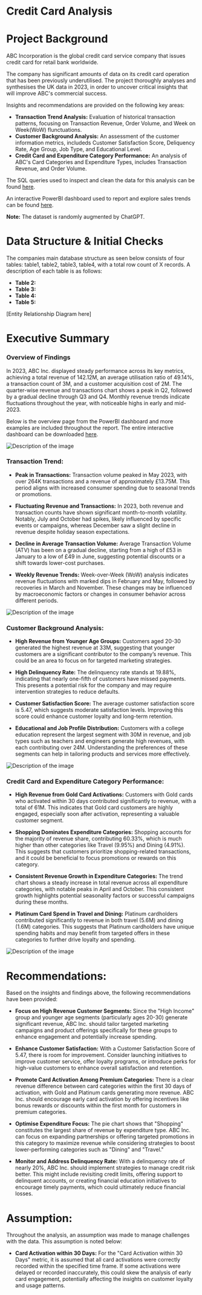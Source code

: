 # Credit Card Analysis

# Project Background
ABC Incorporation is the global credit card service company that issues credit card for retail bank worldwide.

The company has significant amounts of data on its credit card operation that has been previously underutilised. The project thoroughly analyses and synthesises the UK data in 2023, in order to uncover critical insights that will improve ABC's commercial success.

Insights and recommendations are provided on the following key areas:

- **Transaction Trend Analysis:** Evaluation of historical transaction patterns, focusing on Transaction Revenue, Order Volume, and Week on Week(WoW) flunctuations.
- **Customer Background Analysis:** An assessment of the customer information metrics, includeds Customer Satisfaction Score, Deliquency Rate, Age Group, Job Type, and Educational Level.
- **Credit Card and Expenditure Category Performance:** An analysis of ABC's Card Categories and Expenditure Types, includes Transaction Revenue, and Order Volume.

The SQL queries used to inspect and clean the data for this analysis can be found [here](https://github.com/JulJul00/Credit-Card_Client-Analysis/file/main/SQL%20Queries/Cleaning%20Data%20for%20Analysis.sql).
  
An interactive PowerBI dashboard used to report and explore sales trends can be found [here](https://github.com/JulJul00/Credit-Card_Client-Analysis/raw/main/ABC%20Inc..pbix).


**Note:** The dataset is randomly augmented by ChatGPT.


# Data Structure & Initial Checks

The companies main database structure as seen below consists of four tables: table1, table2, table3, table4, with a total row count of X records. A description of each table is as follows:
- **Table 2:**
- **Table 3:**
- **Table 4:**
- **Table 5:**

[Entity Relationship Diagram here]


# Executive Summary

### Overview of Findings

In 2023, ABC Inc. displayed steady performance across its key metrics, achieving a total revenue of 142.12M, an average utilisation ratio of 49.14%, a transaction count of 3M, and a customer acquisition cost of 2M. The quarter-wise revenue and transactions chart shows a peak in Q2, followed by a gradual decline through Q3 and Q4. Monthly revenue trends indicate fluctuations throughout the year, with noticeable highs in early and mid-2023.

Below is the overview page from the PowerBI dashboard and more examples are included throughout the report. 
The entire interactive dashboard can be downloaded [here](https://github.com/JulJul00/Credit-Card_Client-Analysis/raw/main/ABC%20Inc..pbix).

![Description of the image](https://github.com/JulJul00/Credit-Card_Client-Analysis/blob/main/ABC%20Incorporation%20Overview.png)


### Transaction Trend:

* **Peak in Transactions:** Transaction volume peaked in May 2023, with over 264K transactions and a revenue of approximately £13.75M. This period aligns with increased consumer spending due to seasonal trends or promotions.
  
* **Fluctuating Revenue and Transactions:** In 2023, both revenue and transaction counts have shown significant month-to-month volatility. Notably, July and October had spikes, likely influenced by specific events or campaigns, whereas December saw a slight decline in revenue despite holiday season expectations.
  
* **Decline in Average Transaction Volume:** Average Transaction Volume (ATV) has been on a gradual decline, starting from a high of £53 in January to a low of £49 in June, suggesting potential discounts or a shift towards lower-cost purchases.
  
* **Weekly Revenue Trends:** Week-over-Week (WoW) analysis indicates revenue fluctuations with marked dips in February and May, followed by recoveries in March and November. These changes may be influenced by macroeconomic factors or changes in consumer behavior across different periods.

![Description of the image](https://github.com/JulJul00/Credit-Card_Client-Analysis/blob/main/ABC%20Incorporation%20Transaction%20Trend.png)


### Customer Background Analysis:

* **High Revenue from Younger Age Groups:** Customers aged 20-30 generated the highest revenue at 33M, suggesting that younger customers are a significant contributor to the company’s revenue. This could be an area to focus on for targeted marketing strategies.
  
* **High Delinquency Rate:** The delinquency rate stands at 19.88%, indicating that nearly one-fifth of customers have missed payments. This presents a potential risk for the company and may require intervention strategies to reduce defaults.
  
* **Customer Satisfaction Score:** The average customer satisfaction score is 5.47, which suggests moderate satisfaction levels. Improving this score could enhance customer loyalty and long-term retention.
  
* **Educational and Job Profile Distribution:** Customers with a college education represent the largest segment with 30M in revenue, and job types such as teachers and engineers generate high revenues, with each contributing over 24M. Understanding the preferences of these segments can help in tailoring products and services more effectively.

![Description of the image](https://github.com/JulJul00/Credit-Card_Client-Analysis/blob/main/ABC%20Incorporation%20Customer%20Background.png)


### Credit Card and Expenditure Category Performance:

* **High Revenue from Gold Card Activations:** Customers with Gold cards who activated within 30 days contributed significantly to revenue, with a total of 61M. This indicates that Gold card customers are highly engaged, especially soon after activation, representing a valuable customer segment.
  
* **Shopping Dominates Expenditure Categories:** Shopping accounts for the majority of revenue share, contributing 60.33%, which is much higher than other categories like Travel (9.95%) and Dining (4.91%). This suggests that customers prioritize shopping-related transactions, and it could be beneficial to focus promotions or rewards on this category.
  
* **Consistent Revenue Growth in Expenditure Categories:** The trend chart shows a steady increase in total revenue across all expenditure categories, with notable peaks in April and October. This consistent growth highlights potential seasonality factors or successful campaigns during these months.
  
* **Platinum Card Spend in Travel and Dining:** Platinum cardholders contributed significantly to revenue in both travel (5.6M) and dining (1.6M) categories. This suggests that Platinum cardholders have unique spending habits and may benefit from targeted offers in these categories to further drive loyalty and spending.

![Description of the image](https://github.com/JulJul00/Credit-Card_Client-Analysis/blob/main/ABC%20Incorporation%20Category%20Performance.png)



# Recommendations:

Based on the insights and findings above, the following recommendations have been provided:

* **Focus on High Revenue Customer Segments:** Since the "High Income" group and younger age segments (particularly ages 20-30) generate significant revenue, ABC Inc. should tailor targeted marketing campaigns and product offerings specifically for these groups to enhance engagement and potentially increase spending.
  
* **Enhance Customer Satisfaction:** With a Customer Satisfaction Score of 5.47, there is room for improvement. Consider launching initiatives to improve customer service, offer loyalty programs, or introduce perks for high-value customers to enhance overall satisfaction and retention.
  
* **Promote Card Activation Among Premium Categories:** There is a clear revenue difference between card categories within the first 30 days of activation, with Gold and Platinum cards generating more revenue. ABC Inc. should encourage early card activation by offering incentives like bonus rewards or discounts within the first month for customers in premium categories.
  
* **Optimise Expenditure Focus:** The pie chart shows that "Shopping" constitutes the largest share of revenue by expenditure type. ABC Inc. can focus on expanding partnerships or offering targeted promotions in this category to maximize revenue while considering strategies to boost lower-performing categories such as "Dining" and "Travel."

* **Monitor and Address Delinquency Rate:** With a delinquency rate of nearly 20%, ABC Inc. should implement strategies to manage credit risk better. This might include revisiting credit limits, offering support to delinquent accounts, or creating financial education initiatives to encourage timely payments, which could ultimately reduce financial losses.
  


# Assumption:

Throughout the analysis, an assumption was made to manage challenges with the data. This assumption is noted below:

* **Card Activation within 30 Days:** For the "Card Activation within 30 Days" metric, it is assumed that all card activations were correctly recorded within the specified time frame. If some activations were delayed or recorded inaccurately, this could skew the analysis of early card engagement, potentially affecting the insights on customer loyalty and usage patterns.




